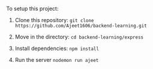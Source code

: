 To setup this project:

1. Clone this repository:
``git clone https://github.com/Ajeet1606/backend-learning.git``

2. Move in the directory:
``cd backend-learning/express``

3. Install dependencies:
``npm install``

4. Run the server
``nodemon run ajeet``